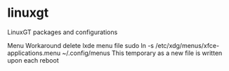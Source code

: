 # linuxgt
LinuxGT packages and configurations

Menu Workaround
delete lxde menu file
sudo ln -s /etc/xdg/menus/xfce-applications.menu ~/.config/menus
This temporary as a new file is written upon each reboot
